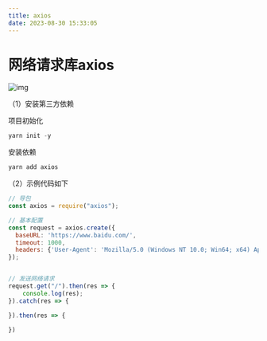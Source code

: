 ```yaml
---
title: axios
date: 2023-08-30 15:33:05
---
```


# 网络请求库axios



![img](https://gitee.com/gmbjzg/typoraPicture/raw/master/image-20220201191309749.png)



（1）安装第三方依赖



项目初始化



```javascript
yarn init -y
```



安装依赖



```javascript
yarn add axios
```



（2）示例代码如下



```javascript
// 导包
const axios = require("axios");

// 基本配置
const request = axios.create({
  baseURL: 'https://www.baidu.com/',
  timeout: 1000,
  headers: {'User-Agent': 'Mozilla/5.0 (Windows NT 10.0; Win64; x64) AppleWebKit/537.36 (KHTML, like Gecko) Chrome/97.0.4692.99 Safari/537.36'}
});


// 发送网络请求
request.get("/").then(res => {
	console.log(res);
}).catch(res => {

}).then(res => {

})
```
